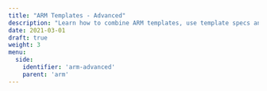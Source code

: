 ```yaml
---
title: "ARM Templates - Advanced"
description: "Learn how to combine ARM templates, use template specs and GitHub repos, and create templates to work at different scope levels."
date: 2021-03-01
draft: true
weight: 3
menu:
  side:
    identifier: 'arm-advanced'
    parent: 'arm'
---
```

